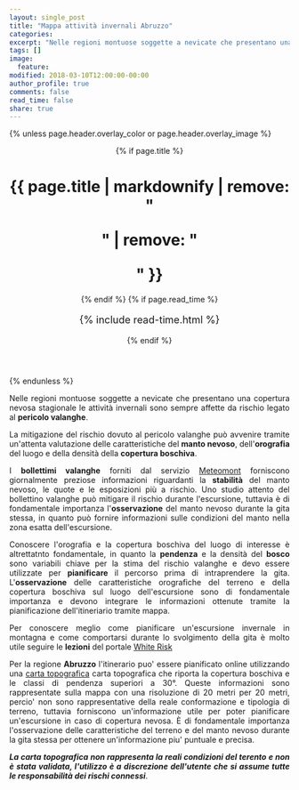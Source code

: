 ```yaml
---
layout: single_post
title: "Mappa attività invernali Abruzzo"
categories:
excerpt: "Nelle regioni montuose soggette a nevicate che presentano una copertura nevosa stagionale le attività invernali in montagna..."
tags: []
image:
  feature:
modified: 2018-03-10T12:00:00-00:00 
author_profile: true
comments: false
read_time: false
share: true
---
```

{% unless page.header.overlay_color or page.header.overlay_image %}
<header>
  {% if page.title %}<h1 class="page__title" itemprop="headline">{{ page.title | markdownify | remove: "<p>" | remove: "</p>" }}</h1>{% endif %}
  {% if page.read_time %}
    <p style="font-size:18px" class="page__meta">
      <i class="fa fa-clock-o" aria-hidden="true"></i> {% include read-time.html %}<BR>
    </p>
  {% endif %}
</header>
{% endunless %}

<p style="text-align: justify;">
Nelle regioni montuose soggette a nevicate che presentano una copertura nevosa stagionale le attività invernali sono
sempre affette da rischio legato al <b>pericolo valanghe</b>. 

<p style="text-align: justify;">
La mitigazione del rischio dovuto al pericolo valanghe può avvenire tramite un'attenta valutazione delle caratteristiche del 
<b>manto nevoso</b>, dell'<b>orografia</b> del luogo e della densità della <b>copertura boschiva</b>.

<p style="text-align: justify;">
I <b>bollettimi valanghe</b> forniti dal servizio
<a href="http://www.meteomont.gov.it/infoMeteo/stampaBollettinoStampa.do?settore=D">Meteomont</a> forniscono giornalmente 
preziose informazioni riguardanti la <b>stabilità</b> del manto nevoso, le quote e le esposizioni più a rischio. Uno studio
attento del bollettino valanghe può mitigare il rischio durante l'escursione, tuttavia è di fondamentale
importanza l'<b>osservazione</b> del manto nevoso durante la gita stessa, in quanto può fornire informazioni sulle condizioni del
manto nella zona esatta dell'escursione.

<p style="text-align: justify;">
Conoscere l'orografia e la copertura boschiva del luogo di interesse è altrettatnto fondamentale, in quanto la <b>pendenza</b> e la densità del <b>bosco</b> sono variabili chiave per la stima del rischio valanghe e devo essere utilizzate per <b>pianificare</b> il percorso prima di intraprendere la gita. L'<b>osservazione</b> delle caratteristiche orografiche del terreno e della copertura boschiva sul luogo dell'escursione sono di fondamentale importanza e devono integrare le informazioni ottenute tramite la pianificazione dell'itineriario tramite mappa.

<p style="text-align: justify;">
Per conoscere meglio come pianificare un'escursione invernale in montagna e come comportarsi durante lo svolgimento della gita è molto utile seguire le <b>lezioni</b> del portale <a href="https://www.whiterisk.ch/it/">White Risk</a>

<p style="text-align: justify;">
Per la regione <b>Abruzzo</b> l'itinerario puo' essere pianificato online utilizzando una <a href="https://edrap.github.io/leaflet/abruzzo20m.html">carta topografica</a> carta topografica che riporta la copertura boschiva e le classi di pendenza superiori a 30°. Queste informazioni sono rappresentate sulla mappa con una risoluzione di 20 metri per 20 metri, percio' non sono rappresentative della reale conformazione e tipologia di terreno, tuttavia forniscono un'informazione utile per poter pianificare un'escursione in caso di copertura nevosa. È di fondamentale importanza l'osservazione delle caratteristiche del terreno e del manto nevoso durante la gita stessa per ottenere un'informazione piu' puntuale e precisa.

<p style="text-align: justify;">
<i><b>La carta topografica non rappresenta la reali condizioni del terento e non è stata validata, l'utilizzo è a discrezione dell'utente che si assume tutte le responsabilità dei rischi connessi</b></i>.
























